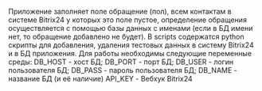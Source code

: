 Приложение заполняет поле обращение (пол), всем контактам в системе Bitrix24 у которых это поле пустое,
определение обращения осуществляется с помощью базы данных с именами (если в БД имени нет, то обращение добавлено
не будет). В scripts содержатся python скрипты для добавления, удаления тестовых данных в систему Bitrix24 и в БД приложения.
Для работы необходимы следующие переменные среды:
DB_HOST - хост БД;
DB_PORT - порт БД;
DB_USER - логин пользователя БД;
DB_PASS - пароль пользователя БД;
DB_NAME - название БД (и её наличие)
API_KEY - Вебхук Bitrix24